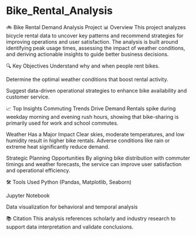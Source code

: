 # Bike_Rental_Analysis
🚲 Bike Rental Demand Analysis Project
📊 Overview
This project analyzes bicycle rental data to uncover key patterns and recommend strategies for improving operations and user satisfaction. The analysis is built around identifying peak usage times, assessing the impact of weather conditions, and deriving actionable insights to guide better business decisions.

🔍 Key Objectives
Understand why and when people rent bikes.

Determine the optimal weather conditions that boost rental activity.

Suggest data-driven operational strategies to enhance bike availability and customer service.

📈 Top Insights
Commuting Trends Drive Demand
Rentals spike during weekday morning and evening rush hours, showing that bike-sharing is primarily used for work and school commutes.

Weather Has a Major Impact
Clear skies, moderate temperatures, and low humidity result in higher bike rentals. Adverse conditions like rain or extreme heat significantly reduce demand.

Strategic Planning Opportunities
By aligning bike distribution with commuter timings and weather forecasts, the service can improve user satisfaction and operational efficiency.

🛠️ Tools Used
Python (Pandas, Matplotlib, Seaborn)

Jupyter Notebook

Data visualization for behavioral and temporal analysis

📚 Citation
This analysis references scholarly and industry research to support data interpretation and validate conclusions.
